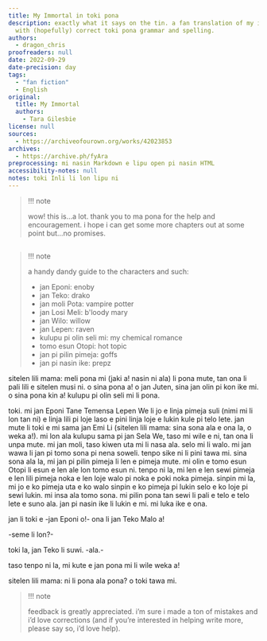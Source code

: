```yaml
---
title: My Immortal in toki pona
description: exactly what it says on the tin. a fan translation of my immortal, but
  with (hopefully) correct toki pona grammar and spelling.
authors:
  - dragon_chris
proofreaders: null
date: 2022-09-29
date-precision: day
tags:
  - "fan fiction"
  - English
original:
  title: My Immortal
  authors:
    - Tara Gilesbie
license: null
sources:
  - https://archiveofourown.org/works/42023853
archives:
  - https://archive.ph/fyAra
preprocessing: mi nasin Markdown e lipu open pi nasin HTML
accessibility-notes: null
notes: toki Inli li lon lipu ni
---
```


> !!! note
>
> wow! this is…a lot. thank you to ma pona for the help and encouragement. i hope i can get some more chapters out at some point but…no promises.

##

> !!! note
>
> a handy dandy guide to the characters and such:
>
> - jan Eponi: enoby
> - jan Teko: drako
> - jan moli Pota: vampire potter
> - jan Losi Meli: b'loody mary
> - jan Wilo: willow
> - jan Lepen: raven
> - kulupu pi olin seli mi: my chemical romance
> - tomo esun Otopi: hot topic
> - jan pi pilin pimeja: goffs
> - jan pi nasin ike: prepz

sitelen lili mama: meli pona mi (jaki a! nasin ni ala) li pona mute, tan ona li pali lili e sitelen musi ni. o sina pona a! o jan Juten, sina jan olin pi kon ike mi. o sina pona kin a! kulupu pi olin seli mi li pona.

toki. mi jan Eponi Tane Temensa Lepen We li jo e linja pimeja suli (nimi mi li lon tan ni) e linja lili pi loje laso e pini linja loje e lukin kule pi telo lete. jan mute li toki e mi sama jan Emi Li (sitelen lili mama: sina sona ala e ona la, o weka a!). mi lon ala kulupu sama pi jan Sela We, taso mi wile e ni, tan ona li unpa mute. mi jan moli, taso kiwen uta mi li nasa ala. selo mi li walo. mi jan wawa li jan pi tomo sona pi nena soweli. tenpo sike ni li pini tawa mi. sina sona ala la, mi jan pi pilin pimeja li len e pimeja mute. mi olin e tomo esun Otopi li esun e len ale lon tomo esun ni. tenpo ni la, mi len e len sewi pimeja e len lili pimeja noka e len loje walo pi noka e poki noka pimeja. sinpin mi la, mi jo e ko pimeja uta e ko walo sinpin e ko pimeja pi lukin selo e ko loje pi sewi lukin. mi insa ala tomo sona. mi pilin pona tan sewi li pali e telo e telo lete e suno ala. jan pi nasin ike li lukin e mi. mi luka ike e ona.

jan li toki e -jan Eponi o!- ona li jan Teko Malo a!

-seme li lon?-

toki la, jan Teko li suwi. -ala.-

taso tenpo ni la, mi kute e jan pona mi li wile weka a!

sitelen lili mama: ni li pona ala pona? o toki tawa mi.

> !!! note
>
> feedback is greatly appreciated. i’m sure i made a ton of mistakes and i’d love corrections (and if you’re interested in helping write more, please say so, i’d love help).
